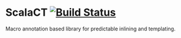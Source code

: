 ScalaCT [![Build Status](https://travis-ci.org/scala-ct/scala-ct.png?branch=master)](https://travis-ci.org/scala-ct/scala-ct)
============

Macro annotation based library for predictable inlining and templating.
